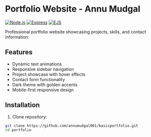 # Portfolio Website - Annu Mudgal

[![Node.js](https://img.shields.io/badge/Node.js-14.x+-green)](https://nodejs.org/)
[![Express](https://img.shields.io/badge/Express-4.x-blue)](https://expressjs.com/)
[![EJS](https://img.shields.io/badge/Template-EJS-orange)](https://ejs.co/)

Professional portfolio website showcasing projects, skills, and contact information.

## Features

- Dynamic text animations
- Responsive sidebar navigation
- Project showcase with hover effects
- Contact form functionality
- Dark theme with golden accents
- Mobile-first responsive design

## Installation

1. Clone repository:

```bash
git clone https://github.com/annumudgal001/basicportfolio.git
cd portfolio
```
